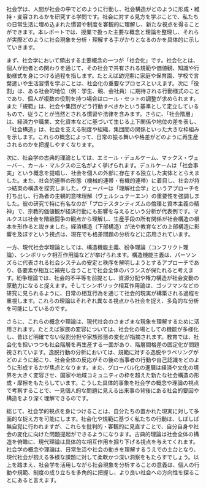 社会学は、人間が社会の中でどのように行動し、社会構造がどのように形成・維持・変容されるかを研究する学問です。社会に対する見方を学ぶことで、私たちの日常生活に埋め込まれた慣習や制度を客観的に理解し、新たな視点を得ることができます。本レポートでは、授業で扱った主要な概念と理論を整理し、それらが実際どのように社会現象を分析・理解する手がかりとなるのかを具体的に示していきます。

まず、社会学において頻出する主要概念の一つが「社会化」です。社会化とは、個人が他者との関わりを通じて、その社会で共有される規範や価値観、知識や行動様式を身につける過程を指します。たとえば幼児期に家庭や保育園、学校で言葉遣いや生活習慣を学ぶことは、社会化の重要なプロセスといえます。次に「役割」は、ある社会的地位（例：学生、親、会社員）に期待される行動様式のことであり、個人が複数の役割を持つ場合はロール・セットの調整が求められます。また「規範」は、社会や集団がどう行動すべきかという基準として定立しているもので、従うことが当然とされる慣習や法律を含みます。さらに、「社会階層」は、経済力や職業、文化資本などに基づいて生じる上下関係や地位の差を表し、「社会構造」は、社会を支える制度や組織、集団間の関係といった大きな枠組みを示します。これらの概念によって、日常の振る舞いや格差がどのように再生産されるのかを把握しやすくなります。

次に、社会学の古典的理論としては、エミール・デュルケーム、マックス・ヴェーバー、カール・マルクスの三名がよく挙げられます。デュルケームは「社会事実」という概念を提唱し、社会を個人の外部に存在する独立した実体ととらえました。また、社会的連帯の形態（機械的連帯・有機的連帯）に着目し、社会が持つ結束の構造を探究しました。ヴェーバーは「理解社会学」というアプローチを打ち出し、行為者の主観的意味理解（ヴェルシュテーエン）の重要性を強調しました。彼の研究で特に有名なのが「プロテスタンティズムの倫理と資本主義の精神」で、宗教的価値観が経済行動にも影響を与えるという分析が代表例です。マルクスは社会を階級闘争の観点から理解し、生産手段の所有関係が社会構造の根本を形作ると説きました。経済構造（下部構造）が法や教育などの上部構造に影響を及ぼすという視点は、現在でも格差問題の分析などに応用されています。

一方、現代社会学理論としては、構造機能主義、紛争理論（コンフリクト理論）、シンボリック相互作用論などが挙げられます。構造機能主義は、パーソンズらに代表される社会システムの安定と秩序を解明しようとするアプローチであり、各要素が相互に補完し合うことで社会全体のバランスが保たれると考えます。紛争理論では、社会的不平等を前提とし、資源分配や権力構造が社会変動の原動力になると捉えます。そしてシンボリック相互作用論は、ゴッフマンなどの研究に見られるように、日常の相互行為を通じて社会的現実が構築される過程を重視します。これらの理論はそれぞれ異なる視点から社会を捉え、多角的な分析を可能にしているのです。

さらに、これらの概念や理論は、現代社会のさまざまな現象を理解するために活用されます。たとえば家族の変容については、社会化の場としての機能が多様化し、昔ほど明確でない役割分担や家族形態の変化が指摘されます。教育では、社会化を担いつつも社会階層を再生産する一面があり、階層間格差の固定化が問題視されています。逸脱行動の分析においては、規範に対する逸脱やラベリングがどのように起こり、社会全体の反応がその後の当事者の行動や自己認識をどのように形成するかが焦点となります。また、グローバル化の進展は経済や文化の境界を大きく変容させ、国家や地域コミュニティの枠を超えた新たな社会構造の形成・摩擦をもたらしています。こうした具体的事象を社会学の概念や理論の視点で考察することで、一見個人的な問題に見える出来事の背後にある社会的要因や構造をより深く理解できるのです。

総じて、社会学的視点を身につけることは、自分たちの置かれた現実に対して多面的な捉え方を可能にします。社会化や規範に基づく私たちの行動は、しばしば無自覚に行われますが、これらを批判的・客観的に見直すことで、自分自身や社会の変化に向けた問題提起ができるようになります。古典的理論は社会全体の構造を俯瞰に、現代理論は具体的な相互作用を掘り下げる視点を与えてくれます。社会学の概念や理論は、日常生活や社会の動きを理解するうえでの土台となり、現代社会が抱える多様な課題に対して柔軟かつ深い洞察をもたらすでしょう。以上を踏まえ、社会学を活用しながら社会現象を分析することの意義は、個人の行動や規範、制度の成り立ちを多角的に把握し、より良い社会への方向性を探ることにあると言えます。